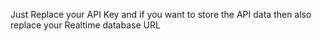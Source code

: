 Just Replace your API Key and if you want to store the API data then also replace your Realtime database URL 

